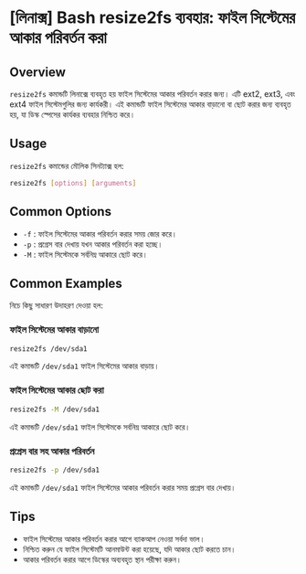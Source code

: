 # [লিনাক্স] Bash resize2fs ব্যবহার: ফাইল সিস্টেমের আকার পরিবর্তন করা

## Overview
`resize2fs` কমান্ডটি লিনাক্সে ব্যবহৃত হয় ফাইল সিস্টেমের আকার পরিবর্তন করার জন্য। এটি ext2, ext3, এবং ext4 ফাইল সিস্টেমগুলির জন্য কার্যকরী। এই কমান্ডটি ফাইল সিস্টেমের আকার বাড়ানো বা ছোট করার জন্য ব্যবহৃত হয়, যা ডিস্ক স্পেসের কার্যকর ব্যবহার নিশ্চিত করে।

## Usage
`resize2fs` কমান্ডের মৌলিক সিনট্যাক্স হল:

```bash
resize2fs [options] [arguments]
```

## Common Options
- `-f` : ফাইল সিস্টেমের আকার পরিবর্তন করার সময় জোর করে।
- `-p` : প্রগ্রেস বার দেখায় যখন আকার পরিবর্তন করা হচ্ছে।
- `-M` : ফাইল সিস্টেমকে সর্বনিম্ন আকারে ছোট করে।

## Common Examples
নিচে কিছু সাধারণ উদাহরণ দেওয়া হল:

### ফাইল সিস্টেমের আকার বাড়ানো
```bash
resize2fs /dev/sda1
```
এই কমান্ডটি `/dev/sda1` ফাইল সিস্টেমের আকার বাড়ায়।

### ফাইল সিস্টেমের আকার ছোট করা
```bash
resize2fs -M /dev/sda1
```
এই কমান্ডটি `/dev/sda1` ফাইল সিস্টেমকে সর্বনিম্ন আকারে ছোট করে।

### প্রগ্রেস বার সহ আকার পরিবর্তন
```bash
resize2fs -p /dev/sda1
```
এই কমান্ডটি `/dev/sda1` ফাইল সিস্টেমের আকার পরিবর্তন করার সময় প্রগ্রেস বার দেখায়।

## Tips
- ফাইল সিস্টেমের আকার পরিবর্তন করার আগে ব্যাকআপ নেওয়া সর্বদা ভাল।
- নিশ্চিত করুন যে ফাইল সিস্টেমটি আনমাউন্ট করা হয়েছে, যদি আকার ছোট করতে চান।
- আকার পরিবর্তন করার আগে ডিস্কের অব্যবহৃত স্থান পরীক্ষা করুন।